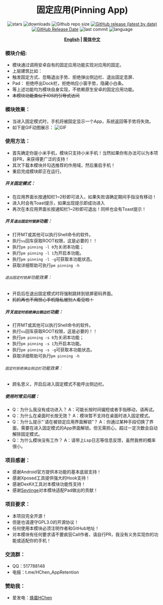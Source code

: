 <div align="center">
<h1>固定应用(Pinning App)</h1>

![stars](https://img.shields.io/github/stars/HChenX/PinningApp?style=flat)
![downloads](https://img.shields.io/github/downloads/HChenX/PinningApp/total)
![Github repo size](https://img.shields.io/github/repo-size/HChenX/PinningApp)
[![GitHub release (latest by date)](https://img.shields.io/github/v/release/HChenX/PinningApp)](https://github.com/HChenX/PinningApp/releases)
[![GitHub Release Date](https://img.shields.io/github/release-date/HChenX/PinningApp)](https://github.com/HChenX/PinningApp/releases)
![last commit](https://img.shields.io/github/last-commit/HChenX/PinningApp?style=flat)
![language](https://img.shields.io/badge/language-java-purple)

<p><b><a href="README-en.md">English</a> | <a href="README.md">简体中文</a></b></p>
</div>

### 模块介绍:

- 模块通过调用安卓自有的固定应用功能实现对应用的固定。
- 上层建筑比如：
- 触发固定方式、忽略退出手势、拒绝弹出侧边栏、退出固定息屏、
- Pad： 拒绝呼出Dock栏，拒绝响应小窗手势，隐藏小白条。
- 等上述功能均为模块自身实现，不依赖原生安卓的固定应用功能。
- ~~本模块功能类似于IOS的引导式访问~~

### 模块效果：

- 当进入固定模式时，手机将被固定显示一个App，系统返回等手势将失效。
- 如下是GIF动图展示：
  ![GIF](https://github.com/HChenX/PinningApp/blob/master/pinning_app_gif.gif)

### 使用方法：

- 首先确定你是小米手机，模块只支持小米手机！当然如果你有办法可以为本项目PR，来获得更广泛的支持！
- 其次下载本模块并勾选推荐的作用域，然后重启手机！
- 重启完成模块即正在运行。

##### 开关固定模式：

- 在应用界面长按通知栏1~2秒即可进入，如果失败请确定期间手指没有移动！
- 进入时会有Toast提示，如果出现提示即成功进入
- 再次在本应用界面长按通知栏1~2秒即可退出！同样也会有Toast提示！

##### 开关`退出固定时锁屏`功能：

- 打开MT或其他可以执行Shell命令的软件。
- 执行`su`回车获取ROOT权限，这是必要的！！
- 执行`pm pinning -l 0`为关闭本功能；
- 执行`pm pinning -l 1`为开启本功能。
- 执行`pm pinning -l -g`可获取本功能状态。
- 获取详细帮助可执行`pm pinning -h`

###### `退出固定时锁屏`功能效果：

- 开启后在退出固定模式时将强制跳转到锁屏密码界面。
- ~~妈妈再也不用担心手机隐私被别人看见啦！~~

##### 开关`固定时拒绝弹出侧边栏`功能：

- 打开MT或其他可以执行Shell命令的软件。
- 执行`su`回车获取ROOT权限，这是必要的！！
- 执行`pm pinning -s 0`为关闭本功能；
- 执行`pm pinning -s 1`为开启本功能。
- 执行`pm pinning -s -g`可获取本功能状态。
- 获取详细帮助可执行`pm pinning -h`

###### `固定时拒绝弹出侧边栏`功能效果：

- 顾名思义，开启后进入固定模式不能呼出侧边栏。

##### 使用时常见问题：

- Q：为什么我没有成功进入？ A：可能长按时间偏短或者手指移动，请再试。
- Q：为什么在桌面时长按无效？ A：模块暂不支持在桌面时进入固定模式。
- Q：为什么提示“`请在被锁定应用界面解锁”？ A：你通过某种手段切换了界面，需要在进入固定模式的App界面解锁。但无需担心，超过一定次数会自动解除固定模式。
- Q：为什么模块没有工作？ A：请带上Lsp日志等信息反馈，虽然我修的概率很小。

### 项目感谢：

- 感谢Android官方提供本功能的基本底层支持！
- 感谢Xposed工具提供强大的Hook支持！
- 感谢DexKit工具对本模块功能性支持！
- 感谢[Sevtinge](https://github.com/Sevtinge)对本模块适配Pad做出的贡献！

### 项目要求：

- 本项目完全开源！
- 但是也请遵守GPL3.0的开源协议！
- 任何使用本模块必须注明作者和GitHub地址！
- 对本模块有任何要求请不要疯狂Call作者，请自行PR，我没有义务实现你的功能或适配你的手机！

### 交流群：

- QQ：517788148
- 电报：t.me/HChen_AppRetention

### 赞助我：

- 爱发电：[焕晨HChen](https://afdian.net/a/HChen)

